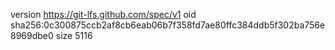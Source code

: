 version https://git-lfs.github.com/spec/v1
oid sha256:0c300875ccb2af8cb6eab06b7f358fd7ae80ffc384ddb5f302ba756e8969dbe0
size 5116
